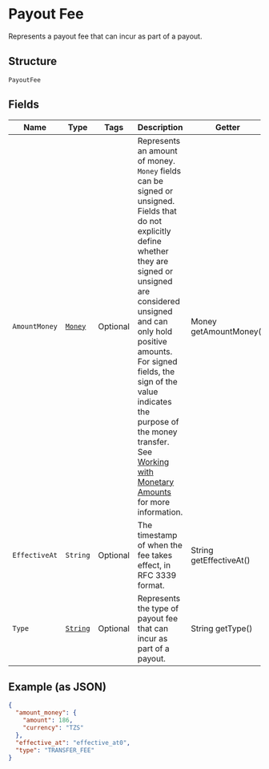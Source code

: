 
# Payout Fee

Represents a payout fee that can incur as part of a payout.

## Structure

`PayoutFee`

## Fields

| Name | Type | Tags | Description | Getter |
|  --- | --- | --- | --- | --- |
| `AmountMoney` | [`Money`](../../doc/models/money.md) | Optional | Represents an amount of money. `Money` fields can be signed or unsigned.<br>Fields that do not explicitly define whether they are signed or unsigned are<br>considered unsigned and can only hold positive amounts. For signed fields, the<br>sign of the value indicates the purpose of the money transfer. See<br>[Working with Monetary Amounts](https://developer.squareup.com/docs/build-basics/working-with-monetary-amounts)<br>for more information. | Money getAmountMoney() |
| `EffectiveAt` | `String` | Optional | The timestamp of when the fee takes effect, in RFC 3339 format. | String getEffectiveAt() |
| `Type` | [`String`](../../doc/models/payout-fee-type.md) | Optional | Represents the type of payout fee that can incur as part of a payout. | String getType() |

## Example (as JSON)

```json
{
  "amount_money": {
    "amount": 186,
    "currency": "TZS"
  },
  "effective_at": "effective_at0",
  "type": "TRANSFER_FEE"
}
```

